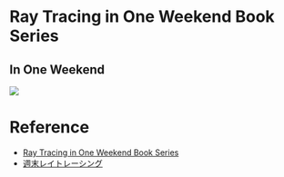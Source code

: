 # Ray Tracing in One Weekend Book Series

## In One Weekend

![](https://github.com/user-attachments/assets/13fcccb5-667f-4d29-87b6-0575d7cda9d8)

# Reference

- [Ray Tracing in One Weekend Book Series](https://github.com/RayTracing/raytracing.github.io?tab=readme-ov-file)
- [週末レイトレーシング](https://inzkyk.xyz/ray_tracing_in_one_weekend/)